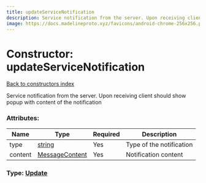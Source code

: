 ```yaml
---
title: updateServiceNotification
description: Service notification from the server. Upon receiving client should show popup with content of the notification
image: https://docs.madelineproto.xyz/favicons/android-chrome-256x256.png
---
```

# Constructor: updateServiceNotification  
[Back to constructors index](index.md)



Service notification from the server. Upon receiving client should show popup with content of the notification

### Attributes:

| Name     |    Type       | Required | Description |
|----------|---------------|----------|-------------|
|type|[string](../types/string.md) | Yes|Type of the notification|
|content|[MessageContent](../types/MessageContent.md) | Yes|Notification content|



### Type: [Update](../types/Update.md)


